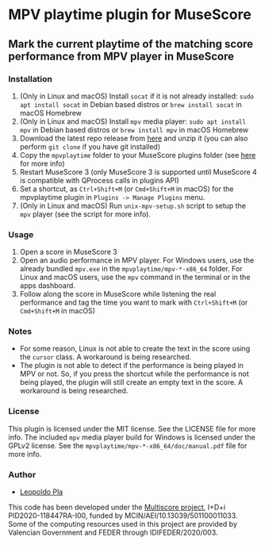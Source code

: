 # MPV playtime plugin for MuseScore
## Mark the current playtime of the matching score performance from MPV player in MuseScore

### Installation
1. (Only in Linux and macOS) Install `socat` if it is not already installed: `sudo apt install socat` in Debian based distros or `brew install socat` in macOS Homebrew
2. (Only in Linux and macOS) Install `mpv` media player: `sudo apt install mpv` in Debian based distros or `brew install mpv` in macOS Homebrew
3. Download the latest repo release from [here]() and unzip it (you can also perform `git clone` if you have git installed)
4. Copy the `mpvplaytime` folder to your MuseScore plugins folder (see [here](https://musescore.org/en/handbook/plugins#installing-and-removing-plugins) for more info)
5. Restart MuseScore 3 (only MuseScore 3 is supported until MuseScore 4 is compatible with QProcess calls in plugins API)
6. Set a shortcut, as `Ctrl+Shift+M` (or `Cmd+Shift+M` in macOS) for the mpvplaytime plugin in `Plugins -> Manage Plugins` menu.
7. (Only in Linux and macOS) Run `unix-mpv-setup.sh` script to setup the `mpv` player (see the script for more info).

### Usage
1. Open a score in MuseScore 3
2. Open an audio performance in MPV player. For Windows users, use the already bundled `mpv.exe` in the `mpvplaytime/mpv-*-x86_64` folder. For Linux and macOS users, use the `mpv` command in the terminal or in the apps dashboard.
3. Follow along the score in MuseScore while listening the real performance and tag the time you want to mark with `Ctrl+Shift+M` (or `Cmd+Shift+M` in macOS)

### Notes
- For some reason, Linux is not able to create the text in the score using the `cursor` class. A workaround is being researched.
- The plugin is not able to detect if the performance is being played in MPV or not. So, if you press the shortcut while the performance is not being played, the plugin will still create an empty text in the score. A workaround is being researched.

### License
This plugin is licensed under the MIT license. See the LICENSE file for more info. The included `mpv` media player build for Windows is licensed under the GPLv2 license. See the `mpvplaytime/mpv-*-x86_64/doc/manual.pdf` file for more info.

### Author
- [Leopoldo Pla](lpla.github.io)

This code has been developed under the [Multiscore project](https://sites.google.com/view/multiscore-project/home), I+D+i PID2020-118447RA-I00, funded by MCIN/AEI/10.13039/501100011033. Some of the computing resources used in this project are provided by Valencian Government and FEDER through IDIFEDER/2020/003.